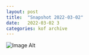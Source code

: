 ```yaml
---
layout:	post
title:	"Snapshot 2022-03-02"
date:	2022-03-02 3
categories:	kof archive
---
```


![Image Alt](https://k0f.github.io/assets/2022-03-02-161911.jpg)